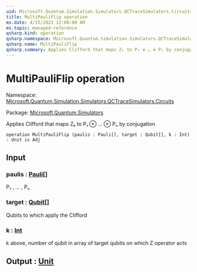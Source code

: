 ```yaml
---
uid: Microsoft.Quantum.Simulation.Simulators.QCTraceSimulators.Circuits.MultiPauliFlip
title: MultiPauliFlip operation
ms.date: 4/25/2021 12:00:00 AM
ms.topic: managed-reference
qsharp.kind: operation
qsharp.namespace: Microsoft.Quantum.Simulation.Simulators.QCTraceSimulators.Circuits
qsharp.name: MultiPauliFlip
qsharp.summary: Applies Clifford that maps Zₖ to P₁ ⊗ … ⊗ Pₙ by conjugation
---
```


# MultiPauliFlip operation

Namespace: [Microsoft.Quantum.Simulation.Simulators.QCTraceSimulators.Circuits](xref:Microsoft.Quantum.Simulation.Simulators.QCTraceSimulators.Circuits)

Package: [Microsoft.Quantum.Simulators](https://nuget.org/packages/Microsoft.Quantum.Simulators)


Applies Clifford that maps Zₖ to P₁ ⊗ … ⊗ Pₙ by conjugation

```qsharp
operation MultiPauliFlip (paulis : Pauli[], target : Qubit[], k : Int) : Unit is Adj
```


## Input

### paulis : [Pauli](xref:microsoft.quantum.qsharp.valueliterals#pauli-literals)[]

P₁ , … , Pₙ


### target : [Qubit](xref:microsoft.quantum.qsharp.valueliterals#qubit-literals)[]

Qubits to which apply the Clifford


### k : [Int](xref:microsoft.quantum.qsharp.valueliterals#int-literals)

k above, number of qubit in array of target qubits on which Z operator acts



## Output : [Unit](xref:microsoft.quantum.qsharp.valueliterals#unit-literal)

